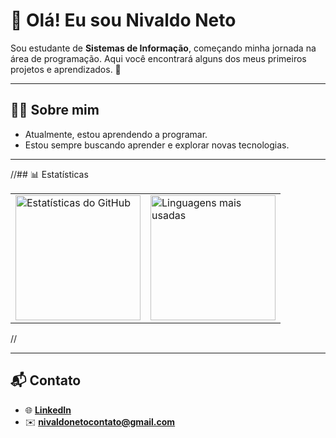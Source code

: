 # 👋 Olá! Eu sou Nivaldo Neto

Sou estudante de **Sistemas de Informação**, começando minha jornada na área de programação. Aqui você encontrará alguns dos meus primeiros projetos e aprendizados. 🚀  

---

## 🧑‍💻 Sobre mim

- Atualmente, estou aprendendo a programar.
- Estou sempre buscando aprender e explorar novas tecnologias.

---

//## 📊 Estatísticas

<table>
  <tr>
    <td>
      <img 
        src="https://github-readme-stats.vercel.app/api?username=NivaldoNeto25&show_icons=true&theme=tokyonight&include_all_commits=true&locale=pt-br" 
        alt="Estatísticas do GitHub" 
        height="200"
      />
    </td>
    <td>
      <img 
        src="https://github-readme-stats.vercel.app/api/top-langs/?username=NivaldoNeto25&theme=tokyonight&layout=compact&custom_title=Tecnologias&langs_count=6" 
        alt="Linguagens mais usadas"
        height="200"
      />
    </td>
  </tr>
</table>//

---

## 📬 Contato
- 🌐 **[LinkedIn](https://www.linkedin.com/in/nivaldo-neto-522265304/)**  
- ✉️ **[nivaldonetocontato@gmail.com](mailto:nivaldonetocontato@gmail.com)**  
